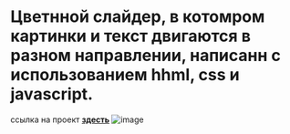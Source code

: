 # Цветнной слайдер, в котомром картинки и текст двигаются в разном направлении, написанн с использованием hhml, css и javascript. 

ссылка на проект [__здесть__](https://larisakindalova.github.io/color_slider/)
![image](https://github.com/LarisaKindalova/color_slider/assets/120237097/2b31cc96-c832-4c47-b022-a4ccb824cda2)

